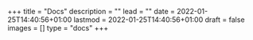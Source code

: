 +++
title = "Docs"
description = ""
lead = ""
date = 2022-01-25T14:40:56+01:00
lastmod = 2022-01-25T14:40:56+01:00
draft = false
images = []
type = "docs"
+++
